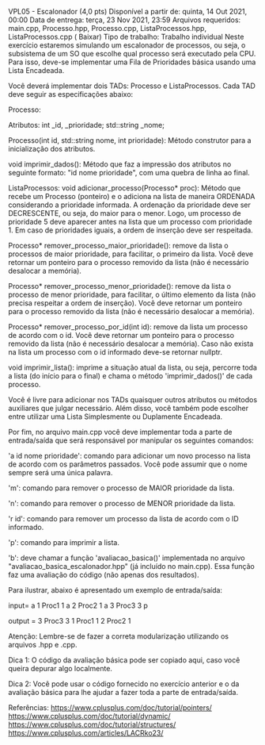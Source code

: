 VPL05 - Escalonador (4,0 pts)
 Disponível a partir de: quinta, 14 Out 2021, 00:00
 Data de entrega: terça, 23 Nov 2021, 23:59
 Arquivos requeridos: main.cpp, Processo.hpp, Processo.cpp, ListaProcessos.hpp, ListaProcessos.cpp ( Baixar)
Tipo de trabalho:  Trabalho individual
Neste exercício estaremos simulando um escalonador de processos, ou seja, o subsistema de um SO que escolhe qual processo será executado pela CPU. Para isso, deve-se implementar uma Fila de Prioridades básica usando uma Lista Encadeada.

Você deverá implementar dois TADs: Processo e ListaProcessos. Cada TAD deve seguir as especificações abaixo:

Processo: 

Atributos: int _id, _prioridade; std::string _nome;

Processo(int id, std::string nome, int prioridade): Método construtor para a inicialização dos atributos.

void imprimir_dados(): Método que faz a impressão dos atributos no seguinte formato: "id nome prioridade", com uma quebra de linha ao final.


ListaProcessos:
void adicionar_processo(Processo* proc): Método que recebe um Processo (ponteiro) e o adiciona na lista de maneira ORDENADA considerando a prioridade informada. A ordenação da prioridade deve ser DECRESCENTE, ou seja, do maior para o menor. Logo, um processo de prioridade 5 deve aparecer antes na lista que um processo com prioridade 1. Em caso de prioridades iguais, a ordem de inserção deve ser respeitada.

Processo* remover_processo_maior_prioridade(): remove da lista o processos de maior prioridade, para facilitar, o primeiro da lista. Você deve retornar um ponteiro para o processo removido da lista (não é necessário desalocar a memória). 

Processo* remover_processo_menor_prioridade(): remove da lista o processo de menor prioridade, para facilitar, o último elemento da lista (não precisa respeitar a ordem de inserção). Você deve retornar um ponteiro para o processo removido da lista (não é necessário desalocar a memória). 

Processo* remover_processo_por_id(int id): remove da lista um processo de acordo com o id. Você deve retornar um ponteiro para o processo removido da lista (não é necessário desalocar a memória). Caso não exista na lista um processo com o id informado deve-se retornar nullptr.

void imprimir_lista(): imprime a situação atual da lista, ou seja, percorre toda a lista (do início para o final) e chama o método 'imprimir_dados()' de cada processo.

Você é livre para adicionar nos TADs quaisquer outros atributos ou métodos auxiliares que julgar necessário. Além disso, você também pode escolher entre utilizar uma Lista Simplesmente ou Duplamente Encadeada. 

Por fim, no arquivo main.cpp você deve implementar toda a parte de entrada/saída que será responsável por manipular os seguintes comandos:

'a id nome prioridade': comando para adicionar um novo processo na lista de acordo com os parâmetros passados. Você pode assumir que o nome sempre será uma única palavra.

'm': comando para remover o processo de MAIOR prioridade da lista.

'n': comando para remover o processo de MENOR prioridade da lista.

'r id': comando para remover um processo da lista de acordo com o ID informado.

'p': comando para imprimir a lista.

'b': deve chamar a função 'avaliacao_basica()' implementada no arquivo "avaliacao_basica_escalonador.hpp" (já incluído no main.cpp). Essa função faz uma avaliação do código (não apenas dos resultados).

Para ilustrar, abaixo é apresentado um exemplo de entrada/saída:

input=
a 1 Proc1 1
a 2 Proc2 1
a 3 Proc3 3
p

output =
3 Proc3 3
1 Proc1 1
2 Proc2 1

Atenção: Lembre-se de fazer a correta modularização utilizando os arquivos .hpp e .cpp.

Dica 1:
O código da avaliação básica pode ser copiado aqui, caso você queira depurar algo localmente.

Dica 2:
Você pode usar o código fornecido no exercício anterior e o da avaliação básica para lhe ajudar a fazer toda a parte de entrada/saída.

Referências:
https://www.cplusplus.com/doc/tutorial/pointers/
https://www.cplusplus.com/doc/tutorial/dynamic/
https://www.cplusplus.com/doc/tutorial/structures/
https://www.cplusplus.com/articles/LACRko23/
